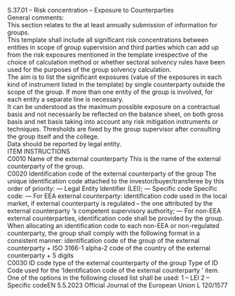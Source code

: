  
S.37.01 – Risk concentration – Exposure to Counterparties  
General comments:  
This section relates to the at least annually submission of information for groups.  
This template shall include all significant risk concentrations between entities in scope of group supervision and third 
parties which can add up from the risk exposures mentioned in the template irrespective of the choice of calculation 
method or whether sectoral solvency rules have been used for the purposes of the group solvency calculation.  
The aim is to list the significant exposures (value of the exposures in each kind of instrument listed in the template) by 
single counterparty outside the scope of the group. If more than one entity of the group is involved, for each entity a 
separate line is necessary.  
It can be understood as the maximum possible exposure on a contractual basis and not necessarily be reflected on the 
balance sheet, on both gross basis and net basis taking into account any risk mitigation instruments or techniques. 
Thresholds are fixed by the group supervisor after consulting the group itself and the college.  
Data should be reported by legal entity.  
ITEM  INSTRUCTIONS  
C0010  Name of the external 
counterparty  This is the name of the external counterparty of the group.  
C0020  Identification code of the 
external counterparty of 
the group  The unique identification code attached to the investor/buyer/transferee by this order of 
priority: 
— Legal Entity Identifier (LEI); 
— Specific code 
Specific code: 
— For EEA external counterparty: identification code used in the local market, if external 
counterparty is regulated – the one attributed by the external counterparty ‘s competent 
supervisory authority; 
— For non-EEA external counterparties, identification code shall be provided by the group. 
When allocating an identification code to each non-EEA or non-regulated counterparty, 
the group shall comply with the following format in a consistent manner: 
identification code of the group of the external counterparty + ISO 3166-1 alpha-2 
code of the country of the external counterparty + 5 digits  
C0030  ID code type of the 
external counterparty of 
the group  Type of ID Code used for the ‘Identification code of the external counterparty ’ item. One of 
the options in the following closed list shall be used: 
1 – LEI 
2 – Specific codeEN  5.5.2023 Official Journal of the European Union L 120/1577